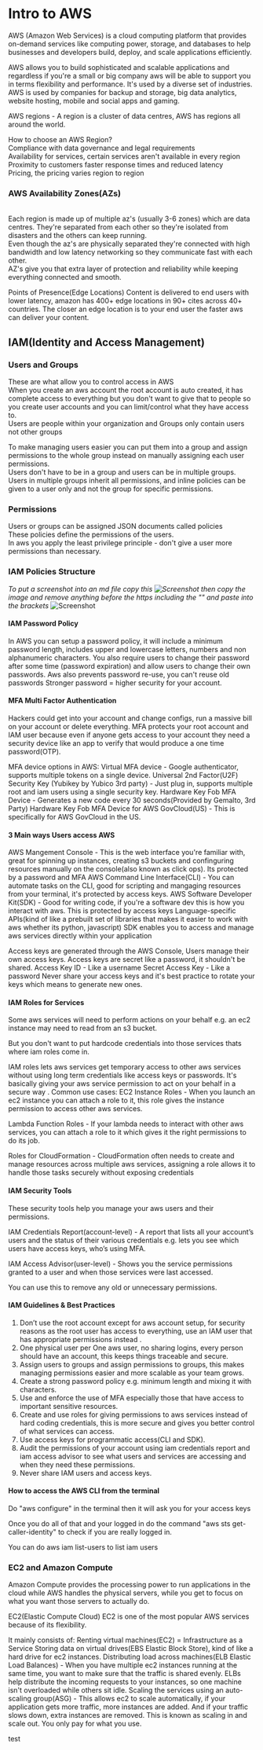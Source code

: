 # Intro to AWS
AWS (Amazon Web Services) is a cloud computing platform that provides on-demand services like computing power, storage, and databases to help businesses and developers build, deploy, and scale applications efficiently.

AWS allows you to build sophisticated and scalable applications and regardless if you're a small or big company aws will be able to support you in terms flexibility and performance. 
It's used by a diverse set of industries.
<br> AWS is used by companies for backup and storage, big data analytics, website hosting, mobile and social apps and gaming.

AWS regions - A region is a cluster of data centres, AWS has regions all around the world.

How to choose an AWS Region?
<br> Compliance with data governance and legal requirements 
<br> Availability for services, certain services aren't available in every region
<br> Proximity to customers faster response times and reduced latency
<br> Pricing, the pricing varies region to region

### AWS Availability Zones(AZs) 
<br> Each region is made up of multiple az's (usually 3-6 zones) which are data centres. They're separated from each other so they're isolated from disasters and the others can keep running.
<br> Even though the az's are physically separated they're connected with high bandwidth and low latency networking so they communicate fast with each other.
<br> AZ's give you that extra layer of protection and reliability while keeping everything connected and smooth.

Points of Presence(Edge Locations) 
Content is delivered to end users with lower latency, amazon has 400+ edge locations in 90+ cites across 40+ countries. The closer an edge location is to your end user the faster aws can deliver your content.

## IAM(Identity and Access Management)

### Users and Groups
These are what allow you to control access in AWS
<br> When you create an aws account the root account is auto created, it has complete access to everything but you don't want to give that to people so you create user accounts and you can limit/control what they have access to.
<br> Users are people within your organization and Groups only contain users not other groups

To make managing users easier you can put them into a group and assign permissions to the whole group instead on manually assigning each user permissions.  
Users don't have to be in a group and users can be in multiple groups.
Users in multiple groups inherit all permissions, and inline policies can be given to a user only and not the group for specific permissions.

### Permissions
Users or groups can be assigned JSON documents called policies
<br> These policies define the permissions of the users.
<br> In aws you apply the least privilege principle - don't give a user more permissions than necessary.

### IAM Policies Structure
*To put a screenshot into an md file copy this ![Screenshot]() then copy the image and remove anything before the https including the "" and paste into the brackets*
![Screenshot](https://github.com/user-attachments/assets/622ea9c0-646a-4020-811b-94ee6383897c) 

#### IAM Password Policy
In AWS you can setup a password policy, it will include a minimum password length, includes upper and lowercase letters, numbers and non alphanumeric characters. You also require users to change their password after some time (password expiration) and allow users to change their own passwords.
Aws also prevents password re-use, you can't reuse old passwords
Stronger password = higher security for your account.

#### MFA Multi Factor Authentication
Hackers could get into your account and change configs, run a massive bill on your account or delete everything.
MFA protects your root account and IAM user because even if anyone gets access to your account they need a security device like an app to verify that would produce a one time password(OTP).

MFA device options in AWS:
Virtual MFA device - Google authenticator, supports multiple tokens on a single device.
Universal 2nd Factor(U2F) Security Key (Yubikey by Yubico 3rd party) - Just plug in, supports multiple root and iam users using a single security key.
Hardware Key Fob MFA Device - Generates a new code every 30 seconds(Provided by Gemalto, 3rd Party)
Hardware Key Fob MFA Device for AWS GovCloud(US) - This is specifically for AWS GovCloud in the US.

#### 3 Main ways Users access AWS
AWS Mangement Console - This is the web interface you're familiar with, great for spinning up instances, creating s3 buckets and confinguring resources manually on the console(also known as click ops). Its protected by a password and MFA
AWS Command Line Interface(CLI) - You can automate tasks on the CLI, good for scripting and mangaging resources from your terminal, it's protected by access keys.
AWS Software Developer Kit(SDK) - Good for writing code, if you're a software dev this is how you interact with aws. This is protected by access keys 
Language-specific APIs(kind of like a prebuilt set of libraries that makes it easier to work with aws whether its python, javascript) 
SDK enables you to access and manage aws services directly within your application


Access keys are generated through the AWS Console, Users manage their own access keys.
Access keys are secret like a password, it shouldn't be shared.
Access Key ID - Like a username 
Secret Access Key - Like a password
Never share your access keys and it's best practice to rotate your keys which means to generate new ones.

#### IAM Roles for Services
Some aws services will need to perform actions on your behalf e.g. an ec2 instance may need to read from an s3 bucket. 

But you don't want to put hardcode credentials into those services thats where iam roles come in.

IAM roles lets aws services get temporary access to other aws services without using long term credentials like access keys or passwords. It's basically giving your aws service permission to act on your behalf in a secure way .
Common use cases: 
EC2 Instance Roles - When you launch an ec2 instance you can attach a role to it, this role gives the instance permission to access other aws services.

Lambda Function Roles - If your lambda needs to interact with other aws services, you can attach a role to it which gives it the right permissions to do its job.

Roles for CloudFormation - CloudFormation often needs to create and manage resources across multiple aws services, assigning a role allows it to handle those tasks securely without exposing credentials 

#### IAM Security Tools
These security tools help you manage your aws users and their permissions.

IAM Credentials Report(account-level) -  A report that lists all your account’s users and the status of their various credentials e.g. lets you see which users have access keys, who’s using MFA.

IAM Access Advisor(user-level) - Shows you the service permissions granted to a user and when those services were last accessed.

You can use this to remove any old or unnecessary permissions.

#### IAM Guidelines & Best Practices
1. Don’t use the root account except for aws account setup, for security reasons as the root user has access to everything, use an IAM user that has appropriate permissions instead .
2. One physical user per One aws user, no sharing logins, every person should have an account, this keeps things traceable and secure.
3. Assign users to groups and assign permissions to groups, this makes managing permissions easier and more scalable as your team grows.
4. Create a strong password policy e.g. minimum length and mixing it with characters.
5. Use and enforce the use of MFA especially those that have access to important sensitive resources.
6. Create and use roles for giving permissions to aws services instead of hard coding credentials, this is more secure and gives you better control of what services can access.
7. Use access keys for programmatic access(CLI and SDK).
8. Audit the permissions of your account using iam credentials report and iam access advisor to see what users and services are accessing and when they need these permissions.
9. Never share IAM users and access keys.


#### How to access the AWS CLI from the terminal
Do "aws configure" in the terminal then it will ask you for your access keys

Once you do all of that and your logged in do the command "aws sts get-caller-identity" to check if you are really logged in.

You can do aws iam list-users to list iam users

### EC2 and Amazon Compute
Amazon Compute provides the processing power to run applications in the cloud while AWS handles the physical servers, while you get to focus on what you want those servers to actually do.

EC2(Elastic Compute Cloud)
EC2 is one of the most popular AWS services because of its flexibility.

It mainly consists of:
Renting virtual machines(EC2) = Infrastructure as a Service
Storing data on virtual drives(EBS Elastic Block Store), kind of like a hard drive for ec2 instances.
Distributing load across machines(ELB Elastic Load Balances) - When you have multiple ec2 instances running at the same time, you want to make sure that the traffic is shared evenly. ELBs help distribute the incoming requests to your instances, so one machine isn't overloaded while others sit idle.
Scaling the services using an auto-scaling group(ASG) - This allows ec2 to scale automatically, if your application gets more traffic, more instances are added. And if your traffic slows down, extra instances are removed. This is known as scaling in and scale out. You only pay for what you use.

test








